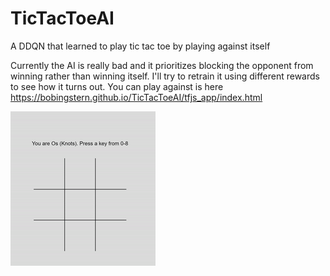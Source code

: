 # TicTacToeAI
A DDQN that learned to play tic tac toe by playing against itself

Currently the AI is really bad and it prioritizes blocking the opponent from winning rather than winning itself. I'll try to retrain it using different rewards to see how it turns out. You can play against is here https://bobingstern.github.io/TicTacToeAI/tfjs_app/index.html

![AI](https://raw.githubusercontent.com/Bobingstern/TicTacToeAI/main/croppedTicr.gif)
